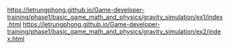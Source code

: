 https://letrungphong.github.io/Game-developer-training/phase1/basic_game_math_and_physics/gravity_simulation/ex1/index.html
https://letrungphong.github.io/Game-developer-training/phase1/basic_game_math_and_physics/gravity_simulation/ex2/index.html